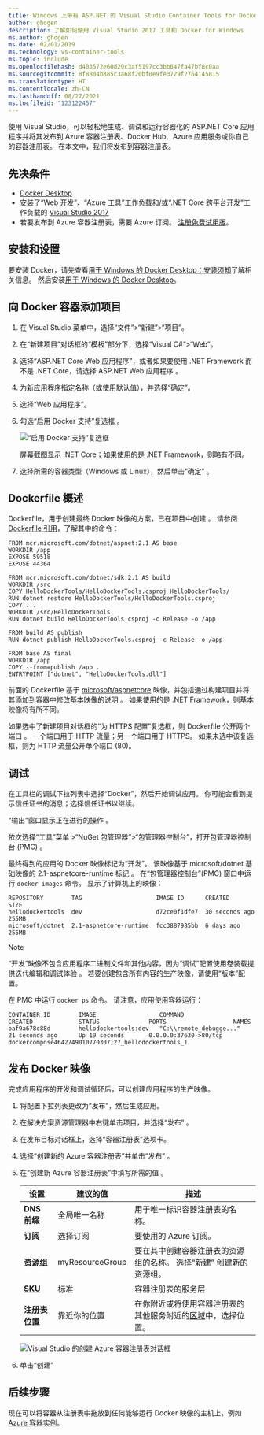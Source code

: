 ```yaml
---
title: Windows 上带有 ASP.NET 的 Visual Studio Container Tools for Docker
author: ghogen
description: 了解如何使用 Visual Studio 2017 工具和 Docker for Windows
ms.author: ghogen
ms.date: 02/01/2019
ms.technology: vs-container-tools
ms.topic: include
ms.openlocfilehash: d403572e60d29c3af5197cc3bb647fa47bf8c0aa
ms.sourcegitcommit: 8f8804b885c3a68f20bf0e9fe3729f2764145815
ms.translationtype: HT
ms.contentlocale: zh-CN
ms.lasthandoff: 08/27/2021
ms.locfileid: "123122457"
---
```

使用 Visual Studio，可以轻松地生成、调试和运行容器化的 ASP.NET Core 应用程序并将其发布到 Azure 容器注册表、Docker Hub、Azure 应用服务或你自己的容器注册表。 在本文中，我们将发布到容器注册表。

## <a name="prerequisites"></a>先决条件

* [Docker Desktop](https://hub.docker.com/editions/community/docker-ce-desktop-windows)
* 安装了“Web 开发”、“Azure 工具”工作负载和/或“.NET Core 跨平台开发”工作负载的 [Visual Studio 2017](https://visualstudio.microsoft.com/vs/older-downloads/?utm_medium=microsoft&utm_source=docs.microsoft.com&utm_campaign=vs+2017+download)  
* 若要发布到 Azure 容器注册表，需要 Azure 订阅。 [注册免费试用版](https://azure.microsoft.com/free/dotnet/)。

## <a name="installation-and-setup"></a>安装和设置

要安装 Docker，请先查看[用于 Windows 的 Docker Desktop：安装须知](https://docs.docker.com/docker-for-windows/install/#what-to-know-before-you-install)了解相关信息。 然后安装[用于 Windows 的 Docker Desktop](https://hub.docker.com/editions/community/docker-ce-desktop-windows)。

## <a name="add-a-project-to-a-docker-container"></a>向 Docker 容器添加项目

1. 在 Visual Studio 菜单中，选择“文件”>“新建”>“项目”。 
1. 在“新建项目”对话框的“模板”部分下，选择“Visual C#”>“Web”。   
1. 选择“ASP.NET Core Web 应用程序”，或者如果要使用 .NET Framework 而不是 .NET Core，请选择 ASP.NET Web 应用程序   。
1. 为新应用程序指定名称（或使用默认值），并选择“确定”。 
1. 选择“Web 应用程序”。
1. 勾选“启用 Docker 支持”复选框  。

   ![“启用 Docker 支持”复选框](../../media/container-tools/enable-docker-support.PNG)

   屏幕截图显示 .NET Core；如果使用的是 .NET Framework，则略有不同。

1. 选择所需的容器类型（Windows 或 Linux），然后单击“确定”  。

## <a name="dockerfile-overview"></a>Dockerfile 概述

Dockerfile，用于创建最终 Docker 映像的方案，已在项目中创建  。 请参阅 [Dockerfile 引用](https://docs.docker.com/engine/reference/builder/)，了解其中的命令：

```
FROM mcr.microsoft.com/dotnet/aspnet:2.1 AS base
WORKDIR /app
EXPOSE 59518
EXPOSE 44364

FROM mcr.microsoft.com/dotnet/sdk:2.1 AS build
WORKDIR /src
COPY HelloDockerTools/HelloDockerTools.csproj HelloDockerTools/
RUN dotnet restore HelloDockerTools/HelloDockerTools.csproj
COPY . .
WORKDIR /src/HelloDockerTools
RUN dotnet build HelloDockerTools.csproj -c Release -o /app

FROM build AS publish
RUN dotnet publish HelloDockerTools.csproj -c Release -o /app

FROM base AS final
WORKDIR /app
COPY --from=publish /app .
ENTRYPOINT ["dotnet", "HelloDockerTools.dll"]
```

前面的 Dockerfile 基于 [microsoft/aspnetcore](https://hub.docker.com/r/microsoft/aspnetcore/) 映像，并包括通过构建项目并将其添加到容器中修改基本映像的说明  。 如果使用的是 .NET Framework，则基本映像将有所不同。

如果选中了新建项目对话框的“为 HTTPS 配置”复选框，则 Dockerfile 公开两个端口   。 一个端口用于 HTTP 流量；另一个端口用于 HTTPS。 如果未选中该复选框，则为 HTTP 流量公开单个端口 (80)。

## <a name="debug"></a>调试

在工具栏的调试下拉列表中选择“Docker”，然后开始调试应用。 你可能会看到提示信任证书的消息；选择信任证书以继续。

“输出”窗口显示正在进行的操作  。

依次选择“工具”菜单 >“NuGet 包管理器”>“包管理器控制台”，打开包管理器控制台 (PMC)    。

最终得到的应用的 Docker 映像标记为“开发”。 该映像基于 microsoft/dotnet 基础映像的 2.1-aspnetcore-runtime 标记 。 在“包管理器控制台”(PMC) 窗口中运行 `docker images` 命令。 显示了计算机上的映像：

```console
REPOSITORY        TAG                     IMAGE ID      CREATED         SIZE
hellodockertools  dev                     d72ce0f1dfe7  30 seconds ago  255MB
microsoft/dotnet  2.1-aspnetcore-runtime  fcc3887985bb  6 days ago      255MB
```

> [!NOTE]
> “开发”映像不包含应用程序二进制文件和其他内容，因为“调试”配置使用卷装载提供迭代编辑和调试体验 。 若要创建包含所有内容的生产映像，请使用“版本”配置。

在 PMC 中运行 `docker ps` 命令。 请注意，应用使用容器运行：

```console
CONTAINER ID        IMAGE                  COMMAND                   CREATED             STATUS              PORTS                   NAMES
baf9a678c88d        hellodockertools:dev   "C:\\remote_debugge..."   21 seconds ago      Up 19 seconds       0.0.0.0:37630->80/tcp   dockercompose4642749010770307127_hellodockertools_1
```

## <a name="publish-docker-images"></a>发布 Docker 映像

完成应用程序的开发和调试循环后，可以创建应用程序的生产映像。

1. 将配置下拉列表更改为“发布”，然后生成应用。
1. 在解决方案资源管理器中右键单击项目，并选择“发布” 。
1. 在发布目标对话框上，选择“容器注册表”选项卡。
1. 选择“创建新的 Azure 容器注册表”并单击“发布” 。
1. 在“创建新 Azure 容器注册表”中填写所需的值  。

    | 设置      | 建议的值  | 描述                                |
    | ------------ |  ------- | -------------------------------------------------- |
    | **DNS 前缀** | 全局唯一名称 | 用于唯一标识容器注册表的名称。 |
    | **订阅** | 选择订阅 | 要使用的 Azure 订阅。 |
    | **[资源组](/azure/azure-resource-manager/resource-group-overview)** | myResourceGroup |  要在其中创建容器注册表的资源组的名称。 选择“新建”  创建新的资源组。|
    | **[SKU](/azure/container-registry/container-registry-skus)** | 标准 | 容器注册表的服务层  |
    | **注册表位置** | 靠近你的位置 | 在你附近或将使用容器注册表的其他服务附近的[区域](https://azure.microsoft.com/regions/)中，选择位置。 |

    ![Visual Studio 的创建 Azure 容器注册表对话框][0]

1. 单击“创建” 

## <a name="next-steps"></a>后续步骤

现在可以将容器从注册表中拖放到任何能够运行 Docker 映像的主机上，例如[Azure 容器实例](/azure/container-instances/container-instances-tutorial-deploy-app)。

[0]:../../media/hosting-web-apps-in-docker/vs-acr-provisioning-dialog.png
